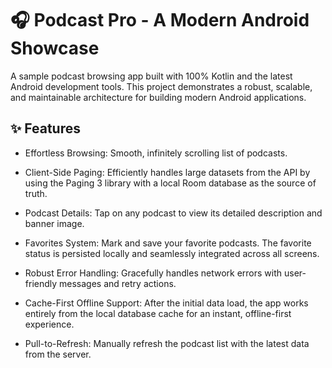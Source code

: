 # 🎧 Podcast Pro - A Modern Android Showcase
A sample podcast browsing app built with 100% Kotlin and the latest Android development tools. This project demonstrates a robust, scalable, and maintainable architecture for building modern Android applications.

## ✨ Features
- Effortless Browsing: Smooth, infinitely scrolling list of podcasts.

- Client-Side Paging: Efficiently handles large datasets from the API by using the Paging 3 library with a local Room database as the source of truth.

- Podcast Details: Tap on any podcast to view its detailed description and banner image.

- Favorites System: Mark and save your favorite podcasts. The favorite status is persisted locally and seamlessly integrated across all screens.

- Robust Error Handling: Gracefully handles network errors with user-friendly messages and retry actions.

- Cache-First Offline Support: After the initial data load, the app works entirely from the local database cache for an instant, offline-first experience.

- Pull-to-Refresh: Manually refresh the podcast list with the latest data from the server.